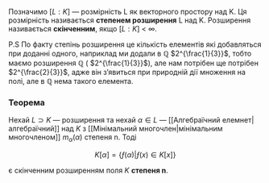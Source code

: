 Позначимо $[L : K]$ — розмiрнiсть L як векторного простору над K.
Ця розмiрнiсть називається __степенем розширення__ L над K.
Розширення називається __скiнченним__, якщо $[L : K]$ < ∞.

P.S По факту степінь розширення це кількість елементів які добавляться при доданні одного, наприклад ми додали в $\mathbb{Q}$ $2^{\frac{1}{3}}$, тобто маємо розширення $\mathbb{Q}$ ( $2^{\frac{1}{3}}$), але нам потрібен ще потрібен $2^{\frac{2}{3}}$, адже він зʼявиться при природній дії множення на полі, але в $\mathbb{Q}$ нема такого елемента.

### Теорема

Нехай $L ⊃ K$ — розширення та нехай $α \in L$ — [[Алгебраїчний елемнет|алгебраїчний]] над $K$ з [[Мінімальний многочлен|мiнiмальним многочленом]] $m_α(\alpha)$ степеня n. Тодi

$$K[α] = \{ƒ (α) | ƒ (x) \in K[x]\}$$

є скiнченним розширенням поля $K$ __степеня n__.